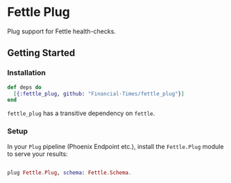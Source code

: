 # Fettle Plug

Plug support for Fettle health-checks.

## Getting Started

### Installation

```elixir
def deps do
  [{:fettle_plug, github: "Financial-Times/fettle_plug"}]
end
```
`fettle_plug` has a transitive dependency on `fettle`.

### Setup

In your `Plug` pipeline (Phoenix Endpoint etc.), install
the `Fettle.Plug` module to serve your results:

```elixir

plug Fettle.Plug, schema: Fettle.Schema.